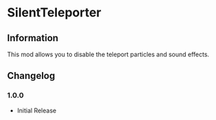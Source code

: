 # SilentTeleporter

## Information

This mod allows you to disable the teleport particles and sound effects.

## Changelog

### 1.0.0

- Initial Release
